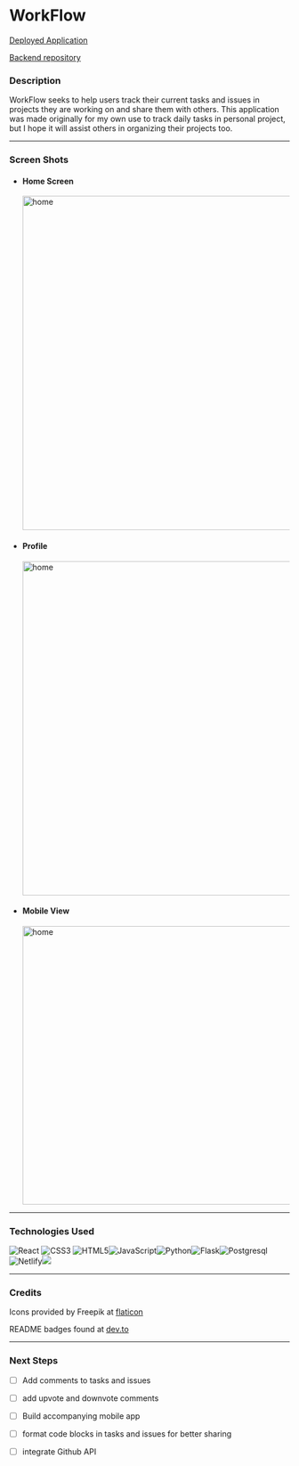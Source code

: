 # WorkFlow



[Deployed Application](https://workflow-react-jh.netlify.app/)

 [Backend repository](https://github.com/Jeremyhaglerr/ticket-flow-api)

### Description
WorkFlow seeks to help users track their current tasks and issues in projects they are working on and share them with others. This application was made originally for my own use to track daily tasks in personal project, but I hope it will assist others in organizing their projects too.

---
### Screen Shots

- #### Home Screen
  <img src="https://i.imgur.com/q52x0Sw.jpg" alt="home" width="600" >

- #### Profile
  <img src="https://i.imgur.com/IxepBlT.jpg" alt="home" width="600" >

- #### Mobile View 
  <img src="https://i.imgur.com/sr69Smc.jpg" alt="home" height="500" >

---
### Technologies Used
![React](https://img.shields.io/badge/react-%2320232a.svg?style=for-the-badge&logo=react&logoColor=%2361DAFB) ![CSS3](https://img.shields.io/badge/css3-%231572B6.svg?style=for-the-badge&logo=css3&logoColor=white) ![HTML5](https://img.shields.io/badge/HTML5-E34F26?style=for-the-badge&logo=html5&logoColor=white)![JavaScript](https://img.shields.io/badge/javascript-%23323330.svg?style=for-the-badge&logo=javascript&logoColor=%23F7DF1E)![Python](https://img.shields.io/badge/Python-3776AB?style=for-the-badge&logo=python&logoColor=white)![Flask](https://img.shields.io/badge/Flask-000000?style=for-the-badge&logo=flask&logoColor=white)![Postgresql](https://img.shields.io/badge/PostgreSQL-316192?style=for-the-badge&logo=postgresql&logoColor=white)![Netlify](https://img.shields.io/badge/Netlify-00C7B7?style=for-the-badge&logo=netlify&logoColor=white)![](https://img.shields.io/badge/Heroku-430098?style=for-the-badge&logo=heroku&logoColor=white)

----
### Credits
Icons provided by Freepik at [flaticon](https://www.flaticon.com/authors/freepik)

README badges found at [dev.to](https://dev.to/envoy_/150-badges-for-github-pnk)

---

### Next Steps
- [ ] Add comments to tasks and issues
- [ ] add upvote and downvote comments
- [ ] Build accompanying mobile app
- [ ] format code blocks in tasks and issues for better sharing
- [ ] integrate Github API

